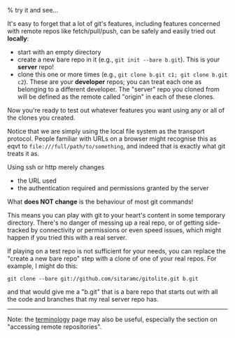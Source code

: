 % try it and see...

It's easy to forget that a lot of git's features, including features concerned
with remote repos like fetch/pull/push, can be safely and easily tried out
**locally**:

  * start with an empty directory
  * create a new bare repo in it (e.g., `git init --bare b.git`).  This is
    your **server** repo!
  * clone this one or more times (e.g., `git clone b.git c1; git clone b.git
    c2`).  These are your **developer** repos; you can treat each one as
    belonging to a different developer.  The "server" repo you cloned from
    will be defined as the remote called "origin" in each of these clones.

Now you're ready to test out whatever features you want using any or all of
the clones you created.

Notice that we are simply using the local file system as the transport
protocol.  People familiar with URLs on a browser might recognise this as eqvt
to `file:///full/path/to/something`, and indeed that is exactly what git
treats it as.

Using ssh or http merely changes

  * the URL used
  * the authentication required and permissions granted by the server

What **does NOT change** is the behaviour of most git commands!

This means you can play with git to your heart's content in some temporary
directory.  There's no danger of messing up a real repo, or of getting
side-tracked by connectivity or permissions or even speed issues, which might
happen if you tried this with a real server.

If playing on a test repo is not sufficient for your needs, you can replace
the "create a new bare repo" step with a clone of one of your real repos.  For
example, I might do this:

    git clone --bare git://github.com/sitaramc/gitolite.git b.git

and that would give me a "b.git" that is a bare repo that starts out with all
the code and branches that my real server repo has.

----

Note: the [terminology](terminology.html) page may also be useful, especially the section
on "accessing remote repositories".

